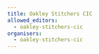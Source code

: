 ```yaml
---
title: Oakley Stitchers CIC
allowed_editors:
  - oakley-stitchers-cic
organisers:
  - oakley-stitchers-cic
---
```

